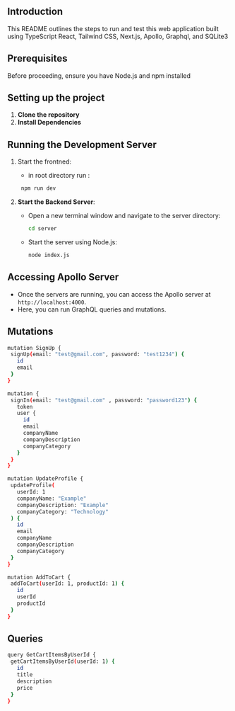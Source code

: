 
## Introduction

This README outlines the steps to run and test this web application built using TypeScript React, Tailwind CSS, Next.js, Apollo, Graphql, and SQLite3

## Prerequisites

Before proceeding, ensure you have Node.js and npm installed

## Setting up the project

1. **Clone the repository**
2. **Install Dependencies**

## Running the Development Server

1. Start the frontned: 
    - in root directory run : 
    ```bash
     npm run dev
     ```

2. **Start the Backend Server**:
   - Open a new terminal window and navigate to the server directory:
     ```bash
     cd server
     ```
   - Start the server using Node.js:
     ```bash
     node index.js
     ```


## Accessing Apollo Server
- Once the servers are running, you can access the Apollo server at `http://localhost:4000`.
- Here, you can run GraphQL queries and mutations.


## Mutations

 ```bash
mutation SignUp {
  signUp(email: "test@gmail.com", password: "test1234") {
    id
    email
  }
}
```

 ```bash
mutation {
  signIn(email: "test@gmail.com" , password: "password123") {
    token
    user {
      id
      email
      companyName
      companyDescription
      companyCategory
    }
  }
}
```

 ```bash
mutation UpdateProfile {
  updateProfile(
    userId: 1
    companyName: "Example"
    companyDescription: "Example"
    companyCategory: "Technology"
  ) {
    id
    email
    companyName
    companyDescription
    companyCategory
  }
}
```

 ```bash
mutation AddToCart {
  addToCart(userId: 1, productId: 1) {
    id
    userId
    productId
  }
}
```

## Queries

 ```bash
query GetCartItemsByUserId {
  getCartItemsByUserId(userId: 1) {
    id
    title
    description
    price
  }
}
```
